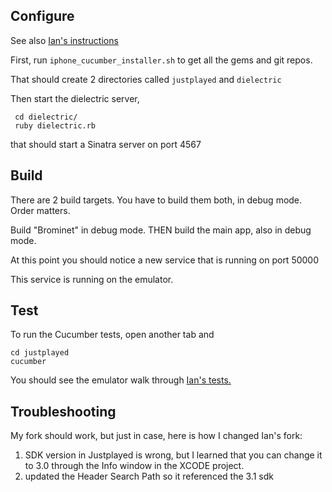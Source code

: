 ## Configure

See also [Ian's instructions](http://github.com/undees/justplayed)

First, run `iphone_cucumber_installer.sh` to get all the gems and git repos.  

That should create 2 directories called `justplayed` and `dielectric`

Then start the dielectric server,

     cd dielectric/
     ruby dielectric.rb

that should start a Sinatra server on port 4567

## Build

There are 2 build targets.  You have to build them both, in debug mode.  Order matters.

Build "Brominet" in debug mode.
THEN build the main app, also in debug mode.

At this point you should notice a new service that is running on port 50000

This service is running on the emulator.

## Test

To run the Cucumber tests, open another tab and

    cd justplayed
    cucumber

You should see the emulator walk through [Ian's tests.](http://www.oscon.com/oscon2009/public/schedule/detail/8073)

## Troubleshooting

My fork should work, but just in case, here is how I changed Ian's fork:

1. SDK version in Justplayed is wrong, but I learned that you can change it to 3.0 through the Info window in the XCODE project.
2. updated the Header Search Path so it referenced the 3.1 sdk